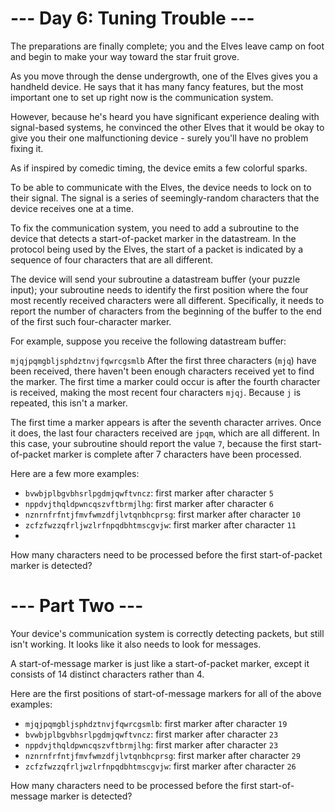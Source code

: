 # --- Day 6: Tuning Trouble ---
The preparations are finally complete; you and the Elves leave camp on foot and begin to make your way toward the star fruit grove.

As you move through the dense undergrowth, one of the Elves gives you a handheld device. He says that it has many fancy features, but the most important one to set up right now is the communication system.

However, because he's heard you have significant experience dealing with signal-based systems, he convinced the other Elves that it would be okay to give you their one malfunctioning device - surely you'll have no problem fixing it.

As if inspired by comedic timing, the device emits a few colorful sparks.

To be able to communicate with the Elves, the device needs to lock on to their signal. The signal is a series of seemingly-random characters that the device receives one at a time.

To fix the communication system, you need to add a subroutine to the device that detects a start-of-packet marker in the datastream. In the protocol being used by the Elves, the start of a packet is indicated by a sequence of four characters that are all different.

The device will send your subroutine a datastream buffer (your puzzle input); your subroutine needs to identify the first position where the four most recently received characters were all different. Specifically, it needs to report the number of characters from the beginning of the buffer to the end of the first such four-character marker.

For example, suppose you receive the following datastream buffer:

`mjqjpqmgbljsphdztnvjfqwrcgsmlb`
After the first three characters (`mjq`) have been received, there haven't been enough characters received yet to find the marker. 
The first time a marker could occur is after the fourth character is received, making the most recent four characters `mjqj`.
Because `j` is repeated, this isn't a marker.

The first time a marker appears is after the seventh character arrives. 
Once it does, the last four characters received are `jpqm`, which are all different. 
In this case, your subroutine should report the value `7`,
because the first start-of-packet marker is complete after 7 characters have been processed.

Here are a few more examples:

- `bvwbjplbgvbhsrlpgdmjqwftvncz`: first marker after character `5`
- `nppdvjthqldpwncqszvftbrmjlhg`: first marker after character `6`
- `nznrnfrfntjfmvfwmzdfjlvtqnbhcprsg`: first marker after character `10`
- `zcfzfwzzqfrljwzlrfnpqdbhtmscgvjw`: first marker after character `11`
- 
How many characters need to be processed before the first start-of-packet marker is detected?

# --- Part Two ---
Your device's communication system is correctly detecting packets, but still isn't working. It looks like it also needs to look for messages.

A start-of-message marker is just like a start-of-packet marker, except it consists of 14 distinct characters rather than 4.

Here are the first positions of start-of-message markers for all of the above examples:

- `mjqjpqmgbljsphdztnvjfqwrcgsmlb`: first marker after character `19`
- `bvwbjplbgvbhsrlpgdmjqwftvncz`: first marker after character `23`
- `nppdvjthqldpwncqszvftbrmjlhg`: first marker after character `23`
- `nznrnfrfntjfmvfwmzdfjlvtqnbhcprsg`: first marker after character `29`
- `zcfzfwzzqfrljwzlrfnpqdbhtmscgvjw`: first marker after character `26`

How many characters need to be processed before the first start-of-message marker is detected?

